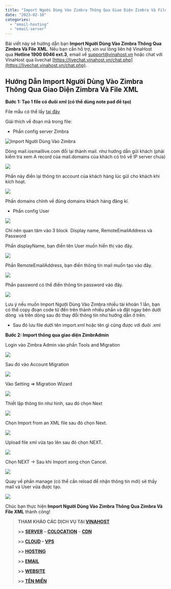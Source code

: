 ```yaml
---
title: "Import Người Dùng Vào Zimbra Thông Qua Giao Diện Zimbra Và File XML"
date: "2023-02-10"
categories: 
  - "email-hosting"
  - "email-server"
---
```


Bài viết này sẽ hướng dẫn bạn **Import Người Dùng Vào Zimbra Thông Qua Zimbra Và File XML**. Nếu bạn cần hỗ trợ, xin vui lòng liên hệ VinaHost qua **Hotline 1900 6046 ext.3**, email về [support@vinahost.vn](mailto:support@vinahost.vn) hoặc chat với VinaHost qua livechat [https://livechat.vinahost.vn/chat.php](https://livechat.vinahost.vn/chat.php).

## Hướng Dẫn Import Người Dùng Vào Zimbra Thông Qua Giao Diện Zimbra Và File XML

**Bước 1: Tạo 1 file có đuôi xml (có thể dùng note pad để tạo)**

File mẫu có thể lấy [tại đây](images/Config_Import_Zimbra_Mau.xml)

Giải thích về đoạn mã trong file:

- Phần config server Zimbra

![Import Người Dùng Vào Zimbra](images/import-nguoi-dung-vao-zimbra-1.png)

Dòng <serverName>mail.iosmaillive.com</serverName> đổi lại thành mail.<domains> như hướng dẫn gửi khách (phải kiểm tra xem A record của mail.domains của khách có trỏ về IP server chưa)

![](images/import-nguoi-dung-vao-zimbra-2.png)

Phần này điền lại thông tin account của khách hàng lúc gửi cho khách khi kích hoạt.

![](images/import-nguoi-dung-vao-zimbra-3.png)

Phần domains chỉnh về đúng domains khách hàng đăng kí.

- Phần config User

![](images/import-nguoi-dung-vao-zimbra-4.png)

Chỉ nên quan tâm vào 3 block  Display name, RemoteEmailAddress và Password

Phần displayName, bạn điền tên User muốn hiển thị vào đây.

![](images/import-nguoi-dung-vao-zimbra-5.png)

Phần RemoteEmailAddress, bạn điền thông tin mail muốn tạo vào đây.

![](images/import-nguoi-dung-vao-zimbra-6.png)

Phần password có thể điền thông tin password vào đây.

![](images/import-nguoi-dung-vao-zimbra-7.png)

Lưu ý nếu muốn Import Người Dùng Vào Zimbra nhiều tài khoản 1 lần, bạn có thể copy đoạn code từ <Users> đến </Users> trên thành nhiều phần và đặt ngay bên dưới dòng </Users>  và trên dòng </ImportUsers> sau đó thay đổi thông tin như hướng dẫn ở trên.

- Sau đó lưu file dưới tên import.xml hoặc tên gì cũng được với đuôi .xml

**Bước 2: Import thông qua giao diện ZimbrAdmin**

Login vào Zimbra Admin vào phần Tools and Migration

![](images/import-nguoi-dung-vao-zimbra-8.png)

Sau đó vào Account Migration

![](images/import-nguoi-dung-vao-zimbra-9.png)

Vào Setting => Migration Wizard

![](images/import-nguoi-dung-vao-zimbra-10.png)

Thiết lập thông tin như hình, sau đó chọn Next

![](images/import-nguoi-dung-vao-zimbra-11.png)

Chọn Import from an XML file sau đó chọn Next.

![](images/import-nguoi-dung-vao-zimbra-12.png)

Upload file xml vừa tạo lên sau đó chọn NEXT.

![](images/import-nguoi-dung-vao-zimbra-13.png)

Chọn NEXT -> Sau khi Import xong chọn Cancel.

![](images/import-nguoi-dung-vao-zimbra-14.png)

Quay về phần manage (có thể cần reload để nhận thông tin mới) sẽ thấy mail và User vừa được tạo.

![](images/import-nguoi-dung-vao-zimbra-15.png)

Chúc bạn thực hiện **Import Người Dùng Vào Zimbra Thông Qua Zimbra Và File XML** thành công!

> **THAM KHẢO CÁC DỊCH VỤ TẠI [VINAHOST](https://vinahost.vn/)**
> 
> **\>>** [**SERVER**](https://vinahost.vn/thue-may-chu-rieng/) **–** [**COLOCATION**](https://vinahost.vn/colocation.html) – [**CDN**](https://vinahost.vn/dich-vu-cdn-chuyen-nghiep)
> 
> **\>> [CLOUD](https://vinahost.vn/cloud-server-gia-re/) – [VPS](https://vinahost.vn/vps-ssd-chuyen-nghiep/)**
> 
> **\>> [HOSTING](https://vinahost.vn/wordpress-hosting)**
> 
> **\>> [EMAIL](https://vinahost.vn/email-hosting)**
> 
> **\>> [WEBSITE](http://vinawebsite.vn/)**
> 
> **\>> [TÊN MIỀN](https://vinahost.vn/ten-mien-gia-re/)**
